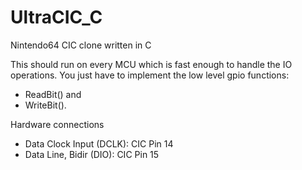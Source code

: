 # UltraCIC_C
Nintendo64 CIC clone written in C

This should run on every MCU which is fast enough to handle the IO operations. You just have to implement the low level gpio functions:
* ReadBit() and
* WriteBit().

Hardware connections
* Data Clock Input (DCLK): CIC Pin 14
* Data Line, Bidir (DIO):  CIC Pin 15
